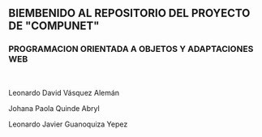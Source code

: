 
## BIEMBENIDO AL REPOSITORIO DEL PROYECTO DE "COMPUNET"

### PROGRAMACION ORIENTADA A OBJETOS Y ADAPTACIONES WEB

<br>

<p>Leonardo David Vásquez Alemán</p>
<p>Johana Paola Quinde Abryl</p>
<p>Leonardo Javier Guanoquiza Yepez</p>
